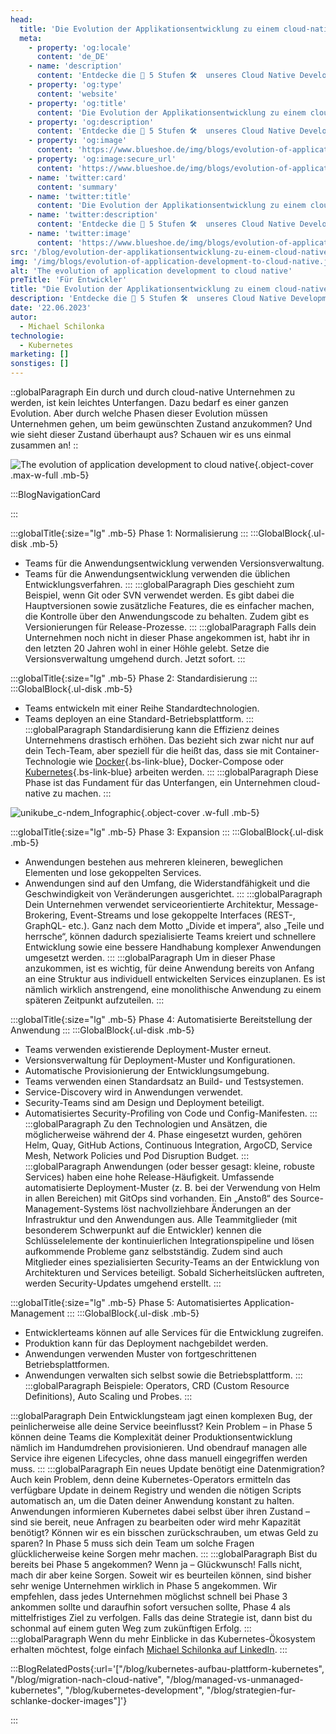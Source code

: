 ```yaml
---
head:
  title: 'Die Evolution der Applikationsentwicklung zu einem cloud-native Ansatz'
  meta:
    - property: 'og:locale'
      content: 'de_DE'
    - name: 'description'
      content: 'Entdecke die 🚀 5 Stufen 🛠  unseres Cloud Native Development Evolution Models für DevOps. Jetzt mehr erfahren!'
    - property: 'og:type'
      content: 'website'
    - property: 'og:title'
      content: 'Die Evolution der Applikationsentwicklung zu einem cloud-native Ansatz'
    - property: 'og:description'
      content: 'Entdecke die 🚀 5 Stufen 🛠  unseres Cloud Native Development Evolution Models für DevOps. Jetzt mehr erfahren!'
    - property: 'og:image'
      content: 'https://www.blueshoe.de/img/blogs/evolution-of-application-development-to-cloud-native.jpg'
    - property: 'og:image:secure_url'
      content: 'https://www.blueshoe.de/img/blogs/evolution-of-application-development-to-cloud-native.jpg'
    - name: 'twitter:card'
      content: 'summary'
    - name: 'twitter:title'
      content: 'Die Evolution der Applikationsentwicklung zu einem cloud-native Ansatz'
    - name: 'twitter:description'
      content: 'Entdecke die 🚀 5 Stufen 🛠  unseres Cloud Native Development Evolution Models für DevOps. Jetzt mehr erfahren!'
    - name: 'twitter:image'
      content: 'https://www.blueshoe.de/img/blogs/evolution-of-application-development-to-cloud-native.jpg'
src: '/blog/evolution-der-applikationsentwicklung-zu-einem-cloud-native-ansatz'
img: '/img/blogs/evolution-of-application-development-to-cloud-native.jpg'
alt: 'The evolution of application development to cloud native'
preTitle: 'Für Entwickler'
title: "Die Evolution der Applikationsentwicklung zu einem cloud-native Ansatz"
description: 'Entdecke die 🚀 5 Stufen 🛠  unseres Cloud Native Development Evolution Models für DevOps. Jetzt mehr erfahren!'
date: '22.06.2023'
autor:
  - Michael Schilonka
technologie:
  - Kubernetes
marketing: []
sonstiges: []
---
```

::globalParagraph
Ein durch und durch cloud-native Unternehmen zu werden, ist kein leichtes Unterfangen. Dazu bedarf es einer ganzen Evolution. Aber durch welche Phasen dieser Evolution müssen Unternehmen gehen, um beim gewünschten Zustand anzukommen? Und wie sieht dieser Zustand überhaupt aus? Schauen wir es uns einmal zusammen an!
::
<!--more-->

![The evolution of application development to cloud native](/img/blogs/evolution-of-application-development-to-cloud-native.jpg){.object-cover .max-w-full .mb-5}

:::BlogNavigationCard

:::

:::globalTitle{:size="lg" .mb-5}
Phase 1: Normalisierung
:::
:::GlobalBlock{.ul-disk .mb-5}
- Teams für die Anwendungsentwicklung verwenden Versionsverwaltung.
- Teams für die Anwendungsentwicklung verwenden die üblichen Entwicklungsverfahren.
:::
:::globalParagraph
Dies geschieht zum Beispiel, wenn Git oder SVN verwendet werden. Es gibt dabei die Hauptversionen sowie zusätzliche Features, die es einfacher machen, die Kontrolle über den Anwendungscode zu behalten. Zudem gibt es Versionierungen für Release-Prozesse.
:::
:::globalParagraph
Falls dein Unternehmen noch nicht in dieser Phase angekommen ist, habt ihr in den letzten 20 Jahren wohl in einer Höhle gelebt. Setze die Versionsverwaltung umgehend durch. Jetzt sofort.
:::

:::globalTitle{:size="lg" .mb-5}
Phase 2: Standardisierung
:::
:::GlobalBlock{.ul-disk .mb-5}
- Teams entwickeln mit einer Reihe Standardtechnologien.
- Teams deployen an eine Standard-Betriebsplattform.
:::
:::globalParagraph
  Standardisierung kann die Effizienz deines Unternehmens drastisch erhöhen. Das bezieht sich zwar nicht nur auf dein Tech-Team, aber speziell für die heißt das, dass sie mit Container-Technologie wie [Docker](/blog/strategien-fur-schlanke-docker-images/){.bs-link-blue}, Docker-Compose oder [Kubernetes](/blog/kubernetes-development/){.bs-link-blue} arbeiten werden.
:::
:::globalParagraph
Diese Phase ist das Fundament für das Unterfangen, ein Unternehmen cloud-native zu machen.
:::

![unikube_c-ndem_Infographic](/img/blogs/unikube_c-ndem_Infographic.jpg){.object-cover .w-full .mb-5}

:::globalTitle{:size="lg" .mb-5}
Phase 3: Expansion
:::
:::GlobalBlock{.ul-disk .mb-5}
- Anwendungen bestehen aus mehreren kleineren, beweglichen Elementen und lose gekoppelten Services.
- Anwendungen sind auf den Umfang, die Widerstandfähigkeit und die Geschwindigkeit von Veränderungen ausgerichtet.
:::
:::globalParagraph
Dein Unternehmen verwendet serviceorientierte Architektur, Message-Brokering, Event-Streams und lose gekoppelte Interfaces (REST-, GraphQL- etc.). Ganz nach dem Motto „Divide et impera“, also „Teile und herrsche“, können dadurch spezialisierte Teams kreiert und schnellere Entwicklung sowie eine bessere Handhabung komplexer Anwendungen umgesetzt werden.
:::
:::globalParagraph
Um in dieser Phase anzukommen, ist es wichtig, für deine Anwendung bereits von Anfang an eine Struktur aus individuell entwickelten Services einzuplanen. Es ist nämlich wirklich anstrengend, eine monolithische Anwendung zu einem späteren Zeitpunkt aufzuteilen.
:::

:::globalTitle{:size="lg" .mb-5}
Phase 4: Automatisierte Bereitstellung der Anwendung
:::
:::GlobalBlock{.ul-disk .mb-5}
- Teams verwenden existierende Deployment-Muster erneut.
- Versionsverwaltung für Deployment-Muster und Konfigurationen.
- Automatische Provisionierung der Entwicklungsumgebung.
- Teams verwenden einen Standardsatz an Build- und Testsystemen.
- Service-Discovery wird in Anwendungen verwendet.
- Security-Teams sind am Design und Deployment beteiligt.
- Automatisiertes Security-Profiling von Code und Config-Manifesten.
:::
:::globalParagraph
Zu den Technologien und Ansätzen, die möglicherweise während der 4. Phase eingesetzt wurden, gehören Helm, Quay, GitHub Actions, Continuous Integration, ArgoCD, Service Mesh, Network Policies und Pod Disruption Budget.
:::
:::globalParagraph
Anwendungen (oder besser gesagt: kleine, robuste Services) haben eine hohe Release-Häufigkeit. Umfassende automatisierte Deployment-Muster (z. B. bei der Verwendung von Helm in allen Bereichen) mit GitOps sind vorhanden. Ein „Anstoß“ des Source-Management-Systems löst nachvollziehbare Änderungen an der Infrastruktur und den Anwendungen aus. Alle Teammitglieder (mit besonderem Schwerpunkt auf die Entwickler) kennen die Schlüsselelemente der kontinuierlichen Integrationspipeline und lösen aufkommende Probleme ganz selbstständig. Zudem sind auch Mitglieder eines spezialisierten Security-Teams an der Entwicklung von Architekturen und Services beteiligt. Sobald Sicherheitslücken auftreten, werden Security-Updates umgehend erstellt.
:::

:::globalTitle{:size="lg" .mb-5}
Phase 5: Automatisiertes Application-Management
:::
:::GlobalBlock{.ul-disk .mb-5}
- Entwicklerteams können auf alle Services für die Entwicklung zugreifen.
- Produktion kann für das Deployment nachgebildet werden.
- Anwendungen verwenden Muster von fortgeschrittenen Betriebsplattformen.
- Anwendungen verwalten sich selbst sowie die Betriebsplattform.
:::
:::globalParagraph
Beispiele: Operators, CRD (Custom Resource Definitions), Auto Scaling und Probes.
:::

:::globalParagraph
Dein Entwicklungsteam jagt einen komplexen Bug, der peinlicherweise alle deine Service beeinflusst? Kein Problem – in Phase 5 können deine Teams die Komplexität deiner Produktionsentwicklung nämlich im Handumdrehen provisionieren. Und obendrauf managen alle Service ihre eigenen Lifecycles, ohne dass manuell eingegriffen werden muss.
:::
:::globalParagraph
Ein neues Update benötigt eine Datenmigration? Auch kein Problem, denn deine Kubernetes-Operators ermitteln das verfügbare Update in deinem Registry und wenden die nötigen Scripts automatisch an, um die Daten deiner Anwendung konstant zu halten. Anwendungen informieren Kubernetes dabei selbst über ihren Zustand – sind sie bereit, neue Anfragen zu bearbeiten oder wird mehr Kapazität benötigt? Können wir es ein bisschen zurückschrauben, um etwas Geld zu sparen? In Phase 5 muss sich dein Team um solche Fragen glücklicherweise keine Sorgen mehr machen.
:::
:::globalParagraph
Bist du bereits bei Phase 5 angekommen? Wenn ja – Glückwunsch! Falls nicht, mach dir aber keine Sorgen. Soweit wir es beurteilen können, sind bisher sehr wenige Unternehmen wirklich in Phase 5 angekommen. Wir empfehlen, dass jedes Unternehmen möglichst schnell bei Phase 3 ankommen sollte und daraufhin sofort versuchen sollte, Phase 4 als mittelfristiges Ziel zu verfolgen. Falls das deine Strategie ist, dann bist du schonmal auf einem guten Weg zum zukünftigen Erfolg.
:::
:::globalParagraph
Wenn du mehr Einblicke in das Kubernetes-Ökosystem erhalten möchtest, folge einfach <a href="https://www.linkedin.com/in/michael-schilonka/" class="text-bs-blue hover:underline hover:decoration-bs-blue hover:decoration-solid" target="_blank">Michael Schilonka auf LinkedIn</a>.
:::


:::BlogRelatedPosts{:url='["/blog/kubernetes-aufbau-plattform-kubernetes", "/blog/migration-nach-cloud-native", "/blog/managed-vs-unmanaged-kubernetes", "/blog/kubernetes-development", "/blog/strategien-fur-schlanke-docker-images"]'}

:::